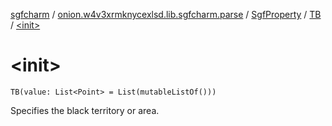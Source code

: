 [sgfcharm](../../../index.md) / [onion.w4v3xrmknycexlsd.lib.sgfcharm.parse](../../index.md) / [SgfProperty](../index.md) / [TB](index.md) / [&lt;init&gt;](./-init-.md)

# &lt;init&gt;

`TB(value: List<Point> = List(mutableListOf()))`

Specifies the black territory or area.

